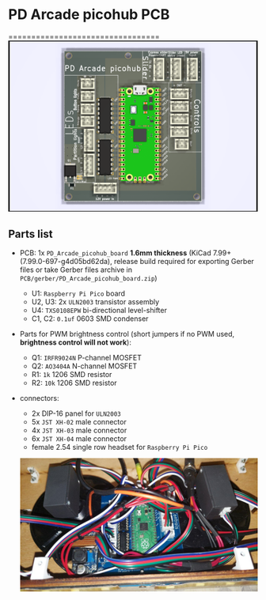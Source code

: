 # PD Arcade picohub PCB
=================================
![PCB](/PCB/images/PD_Arcade_picohub_board.png)
## Parts list
- PCB: 1x `PD_Arcade_picohub_board` **1.6mm thickness** (KiCad 7.99+ (7.99.0-697-g4d05bd62da), release build required for exporting Gerber files or take Gerber files archive in `PCB/gerber/PD_Arcade_picohub_board.zip`)
  - U1: `Raspberry Pi Pico` board
  - U2, U3: 2x `ULN2003` transistor assembly
  - U4: `TXS0108EPW` bi-directional level-shifter
  - C1, C2: `0.1uf` 0603 SMD condenser
- Parts for PWM brightness control (short jumpers if no PWM used, **brightness control will not work**):
  - Q1: `IRFR9024N` P-channel MOSFET
  - Q2: `AO3404A` N-channel MOSFET
  - R1: `1k` 1206 SMD resistor
  - R2: `10k` 1206 SMD resistor
- connectors:
  - 2x DIP-16 panel for `ULN2003`
  - 5x `JST XH-02` male connector
  - 4x `JST XH-03` male connector
  - 6x `JST XH-04` male connector
  - female 2.54 single row headset for `Raspberry Pi Pico`
  
  ![PCB assembled](/PCB/images/photo_2024-11-25_15-13-38.jpg)